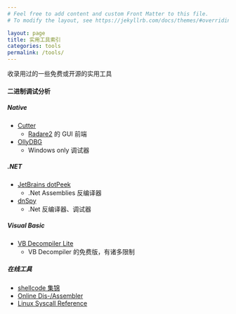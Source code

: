 ```yaml
---
# Feel free to add content and custom Front Matter to this file.
# To modify the layout, see https://jekyllrb.com/docs/themes/#overriding-theme-defaults

layout: page
title: 实用工具索引
categories: tools
permalink: /tools/
---
```


收录用过的一些免费或开源的实用工具

#### 二进制调试分析

##### Native

- [Cutter](https://github.com/radareorg/cutter)
    - [Radare2](https://github.com/radare/radare2/) 的 GUI 前端
- [OllyDBG](http://www.ollydbg.de/)
    - Windows only 调试器

##### .NET

- [JetBrains dotPeek](https://www.jetbrains.com/decompiler/)
    - .Net Assemblies 反编译器
- [dnSpy](https://github.com/0xd4d/dnSpy)
    - .Net 反编译器、调试器

##### Visual Basic
- [VB Decompiler Lite](https://www.vb-decompiler.org/download.htm)
    - VB Decompiler 的免费版，有诸多限制

##### 在线工具
- [shellcode 集锦](http://shell-storm.org/shellcode/)
- [Online Dis-/Assembler](http://shell-storm.org/online/Online-Assembler-and-Disassembler/)
- [Linux Syscall Reference](https://syscalls.kernelgrok.com/)